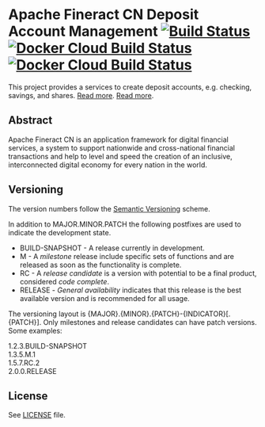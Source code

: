 # Apache Fineract CN Deposit Account Management [![Build Status](https://api.travis-ci.com/apache/fineract-cn-deposit-account-management.svg?branch=develop)](https://travis-ci.com/apache/fineract-cn-deposit-account-management) [![Docker Cloud Build Status](https://img.shields.io/docker/cloud/build/apache/fineract-cn-deposit-account-management)](https://hub.docker.com/r/apache/fineract-cn-deposit-account-management/builds) [![Docker Cloud Build Status](https://img.shields.io/docker/cloud/build/apache/fineract-cn-deposit-account-management)](https://hub.docker.com/r/apache/fineract-cn-deposit-account-management/builds)

This project provides a services to create deposit accounts, e.g. checking, savings, and shares. [Read more](https://cwiki.apache.org/confluence/display/FINERACT/Fineract+CN+Project+Structure#FineractCNProjectStructure-deposit-account-management).
[Read more](https://cwiki.apache.org/confluence/display/FINERACT/Fineract+CN+Project+Structure#FineractCNProjectStructure-deposit-account-management).


## Abstract
Apache Fineract CN is an application framework for digital financial services, a system to support nationwide and cross-national financial transactions and help to level and speed the creation of an inclusive, interconnected digital economy for every nation in the world.

## Versioning
The version numbers follow the [Semantic Versioning](http://semver.org/) scheme.

In addition to MAJOR.MINOR.PATCH the following postfixes are used to indicate the development state.

* BUILD-SNAPSHOT - A release currently in development. 
* M - A _milestone_ release include specific sets of functions and are released as soon as the functionality is complete.
* RC - A _release candidate_ is a version with potential to be a final product, considered _code complete_.
* RELEASE - _General availability_ indicates that this release is the best available version and is recommended for all usage.

The versioning layout is {MAJOR}.{MINOR}.{PATCH}-{INDICATOR}[.{PATCH}]. Only milestones and release candidates can  have patch versions. Some examples:

1.2.3.BUILD-SNAPSHOT  
1.3.5.M.1  
1.5.7.RC.2  
2.0.0.RELEASE

## License
See [LICENSE](LICENSE) file.
